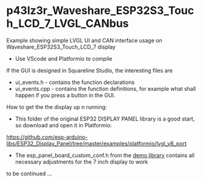 # p43lz3r_Waveshare_ESP32S3_Touch_LCD_7_LVGL_CANbus
Example showing simple LVGL UI and CAN interface usage on Waveshare_ESP32S3_Touch_LCD_7 display

- Use VScode and Platformio to compile

If the GUI is designed in Squareline Studio, the interesting files are
- ui_events.h - contains the function declarations
- ui_events.cpp - contains the function definitions, for example what shall happen if you press a button in the GUI.

How to get the the display up n running:
- This folder of the original ESP32 DISPLAY PANEL library is a good start, so download and open it in Platformio:

https://github.com/esp-arduino-libs/ESP32_Display_Panel/tree/master/examples/platformio/lvgl_v8_port

- The esp_panel_board_custom_conf.h from the [demo library](https://files.waveshare.com/wiki/ESP32-S3-Touch-LCD-7/ESP32-S3-Touch-LCD-7-Demo.zip) contains all necessary adjustments for the 7 inch display to work

to be continued ...
